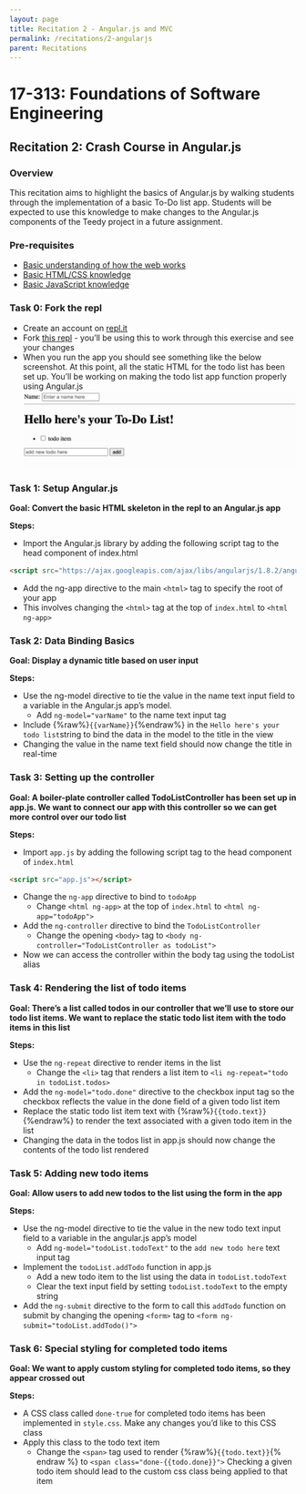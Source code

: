 ```yaml
---
layout: page
title: Recitation 2 - Angular.js and MVC
permalink: /recitations/2-angularjs
parent: Recitations
---
```


# 17-313: Foundations of Software Engineering

## Recitation 2: Crash Course in Angular.js

### Overview

This recitation aims to highlight the basics of Angular.js by walking students through the implementation of a basic To-Do list app. Students will be expected to use this knowledge to make changes to the Angular.js components of the Teedy project in a future assignment.

### Pre-requisites

- [Basic understanding of how the web works](https://developer.mozilla.org/en-US/docs/Learn/Getting_started_with_the_web/How_the_Web_works)
- [Basic HTML/CSS knowledge](https://www.w3schools.com/html/)
- [Basic JavaScript knowledge](https://www.w3schools.com/js/)

### Task 0: Fork the repl

- Create an account on [repl.it](https://replit.com/)
- Fork [this repl](https://replit.com/@anudaweerasingh/CMU-313-angularjs#index.html) - you’ll be using this to work through this exercise and see your changes
- When you run the app you should see something like the below screenshot. At this point, all the static HTML for the todo list has been set up. You’ll be working on making the todo list app function properly using Angular.js
  ![Static Todo List](/assets/images/reci/angular-example.png)

### Task 1: Setup Angular.js

**Goal: Convert the basic HTML skeleton in the repl to an Angular.js app**

**Steps:**

- Import the Angular.js library by adding the following script tag to the head component of index.html

```html
<script src="https://ajax.googleapis.com/ajax/libs/angularjs/1.8.2/angular.min.js"></script>
```

- Add the ng-app directive to the main `<html>` tag to specify the root of your app
- This involves changing the `<html>` tag at the top of `index.html` to `<html ng-app>`

### Task 2: Data Binding Basics

**Goal: Display a dynamic title based on user input**

**Steps:**

- Use the ng-model directive to tie the value in the name text input field to a variable in the Angular.js app’s model.
  - Add `ng-model="varName"` to the name text input tag
- Include {%raw%}`{{varName}}`{%endraw%} in the `Hello here's your todo list`string to bind the data in the model to the title in the view
- Changing the value in the name text field should now change the title in real-time

### Task 3: Setting up the controller

**Goal: A boiler-plate controller called TodoListController has been set up in app.js. We want to connect our app with this controller so we can get more control over our todo list**

**Steps:**

- Import `app.js` by adding the following script tag to the head component of `index.html`

```html
<script src="app.js"></script>
```

- Change the `ng-app` directive to bind to `todoApp`
  - Change `<html ng-app>` at the top of `index.html` to `<html ng-app="todoApp">`
- Add the `ng-controller` directive to bind the `TodoListController`
  - Change the opening `<body>` tag to `<body ng-controller="TodoListController as todoList">`
- Now we can access the controller within the body tag using the todoList alias

### Task 4: Rendering the list of todo items

**Goal: There’s a list called todos in our controller that we’ll use to store our todo list items. We want to replace the static todo list item with the todo items in this list**

**Steps:**

- Use the `ng-repeat` directive to render items in the list
  - Change the `<li>` tag that renders a list item to `<li ng-repeat="todo in todoList.todos>`
- Add the `ng-model="todo.done"` directive to the checkbox input tag so the checkbox reflects the value in the done field of a given todo list item
- Replace the static todo list item text with {%raw%}`{{todo.text}}`{%endraw%} to render the text associated with a given todo item in the list
- Changing the data in the todos list in app.js should now change the contents of the todo list rendered

### Task 5: Adding new todo items

**Goal: Allow users to add new todos to the list using the form in the app**

**Steps:**

- Use the ng-model directive to tie the value in the new todo text input field to a variable in the angular.js app’s model
  - Add `ng-model="todoList.todoText"` to the `add new todo here` text input tag
- Implement the `todoList.addTodo` function in app.js
  - Add a new todo item to the list using the data in `todoList.todoText`
  - Clear the text input field by setting `todoList.todoText` to the empty string
- Add the `ng-submit` directive to the form to call this `addTodo` function on submit by changing the opening `<form>` tag to `<form ng-submit="todoList.addTodo()">`

### Task 6: Special styling for completed todo items

**Goal: We want to apply custom styling for completed todo items, so they appear crossed out**

**Steps:**

- A CSS class called `done-true` for completed todo items has been implemented in `style.css`. Make any changes you’d like to this CSS class
- Apply this class to the todo text item
  - Change the `<span>` tag used to render {%raw%}`{{todo.text}}`{% endraw %} to `<span class="done-{{todo.done}}">`
    Checking a given todo item should lead to the custom css class being applied to that item
